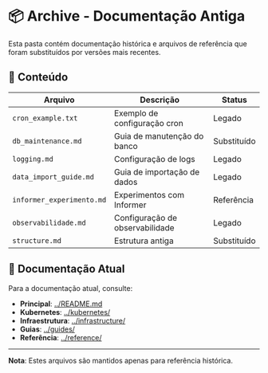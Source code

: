 # 📦 Archive - Documentação Antiga

Esta pasta contém documentação histórica e arquivos de referência que foram substituídos por versões mais recentes.

## 📄 Conteúdo

| Arquivo | Descrição | Status |
|---------|-----------|--------|
| `cron_example.txt` | Exemplo de configuração cron | Legado |
| `db_maintenance.md` | Guia de manutenção do banco | Substituído |
| `logging.md` | Configuração de logs | Legado |
| `data_import_guide.md` | Guia de importação de dados | Legado |
| `informer_experimento.md` | Experimentos com Informer | Referência |
| `observabilidade.md` | Configuração de observabilidade | Legado |
| `structure.md` | Estrutura antiga | Substituído |

## 🔗 Documentação Atual

Para a documentação atual, consulte:

- **Principal**: [../README.md](../README.md)
- **Kubernetes**: [../kubernetes/](../kubernetes/)
- **Infraestrutura**: [../infrastructure/](../infrastructure/)
- **Guias**: [../guides/](../guides/)
- **Referência**: [../reference/](../reference/)

---

**Nota**: Estes arquivos são mantidos apenas para referência histórica.
